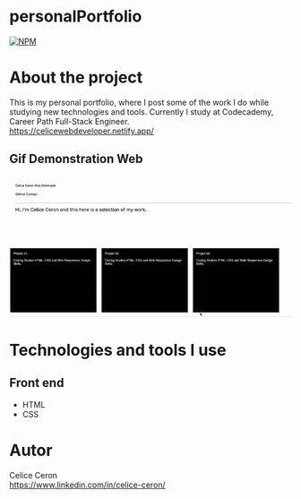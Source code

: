 # personalPortfolio
[![NPM](https://img.shields.io/npm/l/react)](https://github.com/celiceceron/personalPortfolio/blob/master/licence)

# About the project
This is my personal portfolio, where I post some of the work I do while studying new technologies and tools.
Currently I study at Codecademy, Career Path
Full-Stack Engineer. <br>
https://celicewebdeveloper.netlify.app/ 

## Gif Demonstration Web
![Web 1](https://github.com/celiceceron/personalPortfolio/blob/a21508981f84f8830afa755518aa1349aeeb453c/web%20page.gif)

# Technologies and tools I use
## Front end
- HTML
- CSS

# Autor
Celice Ceron <br>
https://www.linkedin.com/in/celice-ceron/
